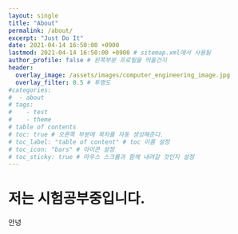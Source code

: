 ```yaml
---
layout: single
title: "About"
permalink: /about/
excerpt: "Just Do It"
date: 2021-04-14 16:50:00 +0900
lastmod: 2021-04-14 16:50:00 +0900 # sitemap.xml에서 사용됨
author_profile: false # 왼쪽부분 프로필을 띄울건지
header:
  overlay_image: /assets/images/computer_engineering_image.jpg
  overlay_filter: 0.5 # 투명도
#categories: 
#  - about
# tags: 
#    - test
#    - theme
# table of contents
# toc: true # 오른쪽 부분에 목차를 자동 생성해준다.
# toc_label: "table of content" # toc 이름 설정
# toc_icon: "bars" # 아이콘 설정
# toc_sticky: true # 마우스 스크롤과 함께 내려갈 것인지 설정
---
```


# 저는 시험공부중입니다.
안녕

